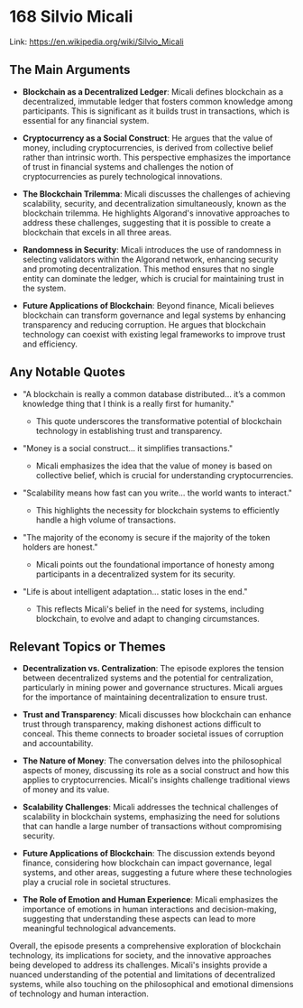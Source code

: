 # 168 Silvio Micali


Link: https://en.wikipedia.org/wiki/Silvio_Micali



## The Main Arguments

- **Blockchain as a Decentralized Ledger**: Micali defines blockchain as a decentralized, immutable ledger that fosters common knowledge among participants. This is significant as it builds trust in transactions, which is essential for any financial system.

- **Cryptocurrency as a Social Construct**: He argues that the value of money, including cryptocurrencies, is derived from collective belief rather than intrinsic worth. This perspective emphasizes the importance of trust in financial systems and challenges the notion of cryptocurrencies as purely technological innovations.

- **The Blockchain Trilemma**: Micali discusses the challenges of achieving scalability, security, and decentralization simultaneously, known as the blockchain trilemma. He highlights Algorand's innovative approaches to address these challenges, suggesting that it is possible to create a blockchain that excels in all three areas.

- **Randomness in Security**: Micali introduces the use of randomness in selecting validators within the Algorand network, enhancing security and promoting decentralization. This method ensures that no single entity can dominate the ledger, which is crucial for maintaining trust in the system.

- **Future Applications of Blockchain**: Beyond finance, Micali believes blockchain can transform governance and legal systems by enhancing transparency and reducing corruption. He argues that blockchain technology can coexist with existing legal frameworks to improve trust and efficiency.

## Any Notable Quotes

- "A blockchain is really a common database distributed... it’s a common knowledge thing that I think is a really first for humanity."
  - This quote underscores the transformative potential of blockchain technology in establishing trust and transparency.

- "Money is a social construct... it simplifies transactions."
  - Micali emphasizes the idea that the value of money is based on collective belief, which is crucial for understanding cryptocurrencies.

- "Scalability means how fast can you write... the world wants to interact."
  - This highlights the necessity for blockchain systems to efficiently handle a high volume of transactions.

- "The majority of the economy is secure if the majority of the token holders are honest."
  - Micali points out the foundational importance of honesty among participants in a decentralized system for its security.

- "Life is about intelligent adaptation... static loses in the end."
  - This reflects Micali's belief in the need for systems, including blockchain, to evolve and adapt to changing circumstances.

## Relevant Topics or Themes

- **Decentralization vs. Centralization**: The episode explores the tension between decentralized systems and the potential for centralization, particularly in mining power and governance structures. Micali argues for the importance of maintaining decentralization to ensure trust.

- **Trust and Transparency**: Micali discusses how blockchain can enhance trust through transparency, making dishonest actions difficult to conceal. This theme connects to broader societal issues of corruption and accountability.

- **The Nature of Money**: The conversation delves into the philosophical aspects of money, discussing its role as a social construct and how this applies to cryptocurrencies. Micali's insights challenge traditional views of money and its value.

- **Scalability Challenges**: Micali addresses the technical challenges of scalability in blockchain systems, emphasizing the need for solutions that can handle a large number of transactions without compromising security.

- **Future Applications of Blockchain**: The discussion extends beyond finance, considering how blockchain can impact governance, legal systems, and other areas, suggesting a future where these technologies play a crucial role in societal structures.

- **The Role of Emotion and Human Experience**: Micali emphasizes the importance of emotions in human interactions and decision-making, suggesting that understanding these aspects can lead to more meaningful technological advancements.

Overall, the episode presents a comprehensive exploration of blockchain technology, its implications for society, and the innovative approaches being developed to address its challenges. Micali's insights provide a nuanced understanding of the potential and limitations of decentralized systems, while also touching on the philosophical and emotional dimensions of technology and human interaction.